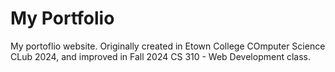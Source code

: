 # My Portfolio

My portoflio website. Originally created in Etown College COmputer Science CLub 2024, and improved in Fall 2024 CS 310 - Web Development class.

